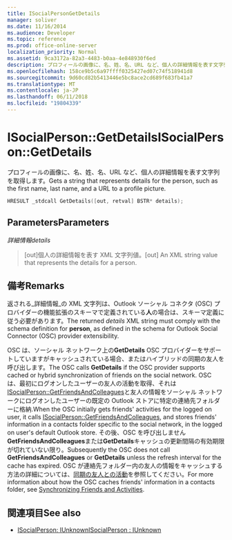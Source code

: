```yaml
---
title: ISocialPersonGetDetails
manager: soliver
ms.date: 11/16/2014
ms.audience: Developer
ms.topic: reference
ms.prod: office-online-server
localization_priority: Normal
ms.assetid: 9ca3172a-82a3-4483-b0aa-4e848930f6ed
description: プロフィールの画像に、名、姓、名、URL など、個人の詳細情報を表す文字列を取得します。
ms.openlocfilehash: 158ce9b5c6a97ffff0325427ed07c74f518941d8
ms.sourcegitcommit: 9d60cd82b5413446e5bc8ace2cd689f683fb41a7
ms.translationtype: MT
ms.contentlocale: ja-JP
ms.lasthandoff: 06/11/2018
ms.locfileid: "19804339"
---
```

# <a name="isocialpersongetdetails"></a><span data-ttu-id="7cb8d-103">ISocialPerson::GetDetails</span><span class="sxs-lookup"><span data-stu-id="7cb8d-103">ISocialPerson::GetDetails</span></span>

<span data-ttu-id="7cb8d-104">プロフィールの画像に、名、姓、名、URL など、個人の詳細情報を表す文字列を取得します。</span><span class="sxs-lookup"><span data-stu-id="7cb8d-104">Gets a string that represents details for the person, such as the first name, last name, and a URL to a profile picture.</span></span> 
  
```cpp
HRESULT _stdcall GetDetails([out, retval] BSTR* details);
```

## <a name="parameters"></a><span data-ttu-id="7cb8d-105">Parameters</span><span class="sxs-lookup"><span data-stu-id="7cb8d-105">Parameters</span></span>

<span data-ttu-id="7cb8d-106">_詳細情報_</span><span class="sxs-lookup"><span data-stu-id="7cb8d-106">_details_</span></span>
  
> <span data-ttu-id="7cb8d-107">[out]個人の詳細情報を表す XML 文字列値。</span><span class="sxs-lookup"><span data-stu-id="7cb8d-107">[out] An XML string value that represents the details for a person.</span></span>
    
## <a name="remarks"></a><span data-ttu-id="7cb8d-108">備考</span><span class="sxs-lookup"><span data-stu-id="7cb8d-108">Remarks</span></span>

<span data-ttu-id="7cb8d-109">返される_詳細情報_の XML 文字列は、Outlook ソーシャル コネクタ (OSC) プロバイダーの機能拡張のスキーマで定義されている**人**の場合は、スキーマ定義に従う必要があります。</span><span class="sxs-lookup"><span data-stu-id="7cb8d-109">The returned  _details_ XML string must comply with the schema definition for **person**, as defined in the schema for Outlook Social Connector (OSC) provider extensibility.</span></span>
  
<span data-ttu-id="7cb8d-110">OSC は、ソーシャル ネットワーク上の**GetDetails** OSC プロバイダーをサポートしていますがキャッシュされている場合、またはハイブリッドの同期の友人を呼び出します。</span><span class="sxs-lookup"><span data-stu-id="7cb8d-110">The OSC calls **GetDetails** if the OSC provider supports cached or hybrid synchronization of friends on the social network.</span></span> <span data-ttu-id="7cb8d-111">OSC は、最初にログオンしたユーザーの友人の活動を取得、それは[ISocialPerson::GetFriendsAndColleagues](isocialperson-getfriendsandcolleagues.md)と友人の情報をソーシャル ネットワークにログオンしたユーザーの既定の Outlook ストアに特定の連絡先フォルダーに格納.</span><span class="sxs-lookup"><span data-stu-id="7cb8d-111">When the OSC initially gets friends' activities for the logged on user, it calls [ISocialPerson::GetFriendsAndColleagues](isocialperson-getfriendsandcolleagues.md), and stores friends' information in a contacts folder specific to the social network, in the logged on user's default Outlook store.</span></span> <span data-ttu-id="7cb8d-112">その後、OSC を呼び出しません**GetFriendsAndColleagues**または**GetDetails**キャッシュの更新間隔の有効期限が切れていない限り。</span><span class="sxs-lookup"><span data-stu-id="7cb8d-112">Subsequently the OSC does not call **GetFriendsAndColleagues** or **GetDetails** unless the refresh interval for the cache has expired.</span></span> <span data-ttu-id="7cb8d-113">OSC が連絡先フォルダー内の友人の情報をキャッシュする方法の詳細については、[同期の友人との活動](synchronizing-friends-and-activities.md)を参照してください。</span><span class="sxs-lookup"><span data-stu-id="7cb8d-113">For more information about how the OSC caches friends' information in a contacts folder, see [Synchronizing Friends and Activities](synchronizing-friends-and-activities.md).</span></span>
  
## <a name="see-also"></a><span data-ttu-id="7cb8d-114">関連項目</span><span class="sxs-lookup"><span data-stu-id="7cb8d-114">See also</span></span>

- [<span data-ttu-id="7cb8d-115">ISocialPerson: IUnknown</span><span class="sxs-lookup"><span data-stu-id="7cb8d-115">ISocialPerson : IUnknown</span></span>](isocialpersoniunknown.md)

